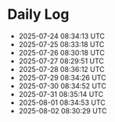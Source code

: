 # Daily Log
- 2025-07-24 08:34:13 UTC
- 2025-07-25 08:33:18 UTC
- 2025-07-26 08:30:18 UTC
- 2025-07-27 08:29:51 UTC
- 2025-07-28 08:36:12 UTC
- 2025-07-29 08:34:26 UTC
- 2025-07-30 08:34:52 UTC
- 2025-07-31 08:35:14 UTC
- 2025-08-01 08:34:53 UTC
- 2025-08-02 08:30:29 UTC
